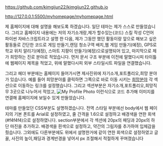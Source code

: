 https://github.com/kimgijun22/kimgijun22.github.io

http://127.0.0.1:5500/myhomepage/myhomepage.html

제 홈페이지에 대해 설명을 해보도록 하겠습니다.
일단 테마는 제가 스스로 만들었습니다.
그리고 홈페이지 내용에는 저의 자기소개랑,제가 할수있는(코드) 스킬 작성 C언어 파이썬 자바스크립트라고 설명 한 다음, 
제가 그동안 했던 활동이랑 앞으로 해보고 싶은 활동들로 간단한 코드로 게임 만들기,렌덤 청소구역 배치,웹 게임 만들기(예정), GPS로 학교 위치 알리기(예정), 스마트 지팡이 만들기(예정)으로설명되어 있고,
마지막으로 제가 희망하는 진로 분야로 적었습니다.
먼저 문서 구조 부분에 이전에 말했다시피 타이틀에 웹페이지 제목을 적었고,
위에 말했다시피 <link rel="stylesheet" href="styles.css"> 외부 스타일시트 파일을 연결했습니다.

그리고 헤더 부분에는 홈페이지 들어가시면 제사진위에 자기소개,포트폴리오,희망 분야가 있습니다. 
예를 들어 희망분야를 클릭하면 그쪽으로 바로 이동 시키는 <a href="#희망분">희망분야</a> 각 섹션으로 이동하는 링크를 설정했습니다.
그리고 섹션부분은 자기소개,포트폴리오,희망직무 3곳으로 나누어서 적었고,
<img src="images/image.jpg" alt="My Profile Photo" id="profile-photo"> 이런식으로 코드 추가해 이미지를 연결해 홈페이지에 보일수 있게 만들었습니다.

테마를 만들었던  CSS부분도 설명하겠습니다. 전역 스타일 부분에선 body에서 웹 페이지의 기본 폰트를 Arial로 설정하였고, 줄 간격을 1.6으로 설정하고 배경색을 연한 회색(#f4f4f4)으로 설정하였니다.
section부분에서 각 섹션에 20px의 패딩과 20px의 하단 마진을 추가하고. 배경색을 흰색으로 설정하고, 약간의 그림자를 추가하여 입체감을 줬습니다.
그외에도 다른부분에도 위에서 설명한거에 같이 연한 회색으로 설정하였고 글꼴, 사진의 높이,패딩과 경계반경을 넣어서 px 조절해서 적절하게 꾸며졌습니다
